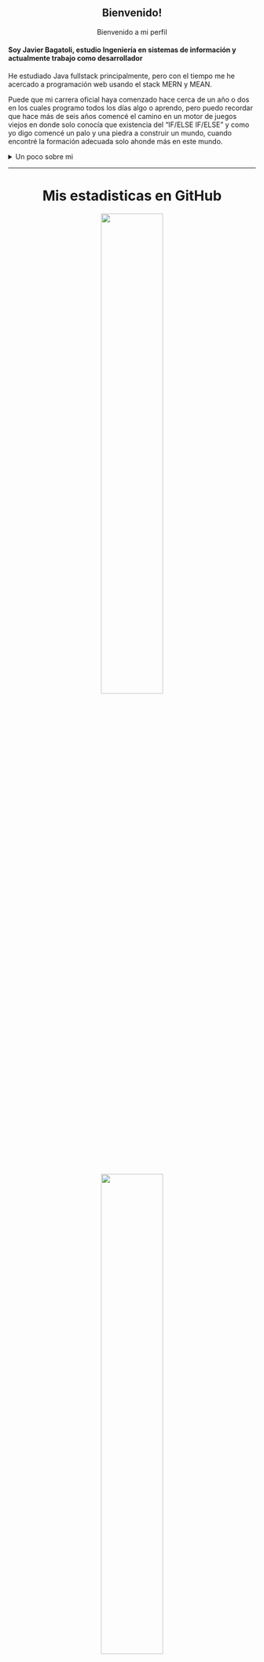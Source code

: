 <div align="center">
<h2> Bienvenido!</h2>
</div>

<div align="center" width="50">

</div>

<div align="center">
Bienvenido a mi perfil<br>
</div>

<div>
<h4>Soy Javier Bagatoli, estudio Ingeniería en sistemas de información y actualmente trabajo como desarrollador</h4>
<p>He estudiado Java fullstack principalmente, pero con el tiempo me he acercado a programación web usando el stack MERN y MEAN.</p>
<p>Puede que mi carrera oficial haya comenzado hace cerca de un año o dos en los cuales programo todos los días algo o aprendo, pero puedo recordar que hace más de seis años comencé el camino en un motor de juegos viejos en donde solo conocía que existencia del <q>IF/ELSE IF/ELSE</q> y como yo digo comencé un palo y una piedra a construir un mundo, cuando encontré la formación adecuada solo ahonde más en este mundo.</p>
</div>

<details>
  <summary>Un poco sobre mi</summary>
  
- 🔭 De joven le dedique algún tiempo al estudio del espacio como hobby

- 📚  Me gusta la lectura de mundos fantásticos o ciencia ficción

- 🤖 Siempre que puedo intento automatizar u optimizar procesos

- 👨‍🎓 Me gusta aprender para mejorar, dominado las herramientas y lenguajes.


</details>

---
<div align="center">
<h1>Mis estadisticas en GitHub</h1>

  <a href="https://github.com/JavierBagatoli"><img width="50%" src="https://github-readme-stats.vercel.app/api?username=JavierBagatoli&theme=gruvbox&title_color=3EDBCA"></a>
    <a href="https://github.com/JavierBagatoli"><img width="50%" src="http://github-readme-streak-stats.herokuapp.com/?user=JavierBagatoli&theme=gruvbox&date_format=M%20j%5B%2C%20Y%5D&ring=3EDBCA&fire=3EDBCA&sideNums=3EDBCA"></a>

<i>Que la codificacion te acompañe!</i> 🚀
</div>


<div align="center">

</br>
</br>

---

<i>Contacto:</i><br>

<a href="https://www.linkedin.com/in/javier-bagatoli/" target="_blank"><img src="https://img.shields.io/badge/LinkedIn-%230077B5.svg?&style=flat-square&logo=linkedin&logoColor=white" alt="LinkedIn"></a>
</div>

